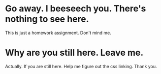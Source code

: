 # Go away. I beeseech you. There's nothing to see here.

This is just a homework assignment. Don't mind me.

# Why are you still here. Leave me.

Actually. If you are still here. Help me figure out the css linking. Thank you.
